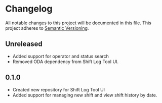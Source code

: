 Changelog
===========

All notable changes to this project will be documented in this file.
This project adheres to [Semantic Versioning](http://semver.org/).


Unreleased
-----------

- Added support for operator and status search
- Removed ODA dependency from Shift Log Tool UI.

0.1.0
------

- Created new repository for Shift Log Tool UI
- Added support for managing new shift and view shift history by date.